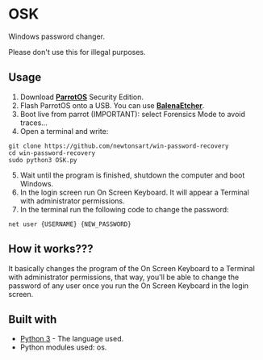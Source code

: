 # OSK
Windows password changer.

Please don't use this for illegal purposes.

## Usage
1. Download **[ParrotOS](https://parrotlinux.org/download-security.php)** Security Edition.
2. Flash ParrotOS onto a USB. You can use **[BalenaEtcher](https://www.balena.io/etcher/)**.
3. Boot live from parrot (IMPORTANT): select Forensics Mode to avoid traces...
4. Open a terminal and write:
```
git clone https://github.com/newtonsart/win-password-recovery
cd win-password-recovery
sudo python3 OSK.py
```
5. Wait until the program is finished, shutdown the computer and boot Windows.
6. In the login screen run On Screen Keyboard. It will appear a Terminal with administrator permissions.
7. In the terminal run the following code to change the password:
```
net user {USERNAME} {NEW_PASSWORD}
```
 ## How it works???
 It basically changes the program of the On Screen Keyboard to a Terminal with administrator permissions, that way, you'll be able to change the password of any user once you run the On Screen Keyboard in the login screen.
 
 ## Built with
* [Python 3](https://www.python.org/downloads/) - The language used.
* Python modules used: os.
